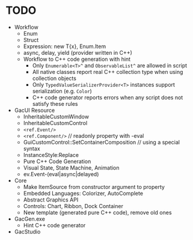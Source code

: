 # TODO

* Workflow
    * Enum
    * Struct
    * Expression: new T{x}, Enum.Item
    * async, delay, yield (provider written in C++)
    * Workflow to C++ code generation with hint
        * Only `Enumerable<T>^` and `ObservableList^` are allowed in script
        * All native classes report real C++ collection type when using collection objects
        * Only `TypedValueSerializerProvider<T>` instances support serialization (e.g. `Color`)
        * C++ code generator reports errors when any script does not satisfy these rules
* GacUI Resource
    * InheritableCustomWindow
    * InheritableCustomControl
    * `<ref.Event/>`
    * `<ref.Component/>` // readonly property with -eval
    * GuiCustomControl::SetContainerComposition // using a special syntax
    * InstanceStyle:Replace
    * Pure C++ Code Generation
    * Visual State, State Machine, Animation
    * ev.Event-(eval|async|delayed)
* Core
    * Make ItemSource from constructor argument to property
    * Embedded Languages: Colorizer, AutoComplete
    * Abstract Graphics API
    * Controls: Chart, Ribbon, Dock Container
    * New template (generated pure C++ code), remove old ones
* GacGen.exe
    * Hint C++ code generator
* GacStudio
